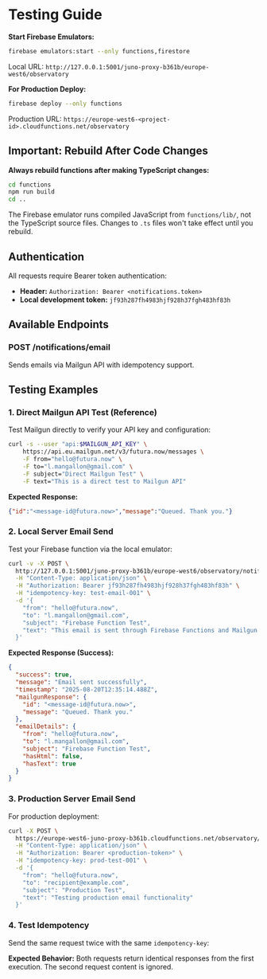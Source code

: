 # Testing Guide


 **Start Firebase Emulators:**
   ```bash
   firebase emulators:start --only functions,firestore
   ```
   
   Local URL: `http://127.0.0.1:5001/juno-proxy-b361b/europe-west6/observatory`

 **For Production Deploy:**
   ```bash
   firebase deploy --only functions
   ```
   Production URL: `https://europe-west6-<project-id>.cloudfunctions.net/observatory`

## Important: Rebuild After Code Changes

**Always rebuild functions after making TypeScript changes:**

```bash
cd functions
npm run build
cd ..
```

The Firebase emulator runs compiled JavaScript from `functions/lib/`, not the TypeScript source files. Changes to `.ts` files won't take effect until you rebuild.

## Authentication

All requests require Bearer token authentication:
- **Header:** `Authorization: Bearer <notifications.token>`
- **Local development token:** `jf93h287fh4983hjf928h37fgh483hf83h`

## Available Endpoints

### POST /notifications/email

Sends emails via Mailgun API with idempotency support.

## Testing Examples

### 1. Direct Mailgun API Test (Reference)

Test Mailgun directly to verify your API key and configuration:

```bash
curl -s --user "api:$MAILGUN_API_KEY" \
    https://api.eu.mailgun.net/v3/futura.now/messages \
    -F from="hello@futura.now" \
    -F to="l.mangallon@gmail.com" \
    -F subject="Direct Mailgun Test" \
    -F text="This is a direct test to Mailgun API"
```

**Expected Response:**
```json
{"id":"<message-id@futura.now>","message":"Queued. Thank you."}
```

### 2. Local Server Email Send

Test your Firebase function via the local emulator:

```bash
curl -v -X POST \
  http://127.0.0.1:5001/juno-proxy-b361b/europe-west6/observatory/notifications/email \
  -H "Content-Type: application/json" \
  -H "Authorization: Bearer jf93h287fh4983hjf928h37fgh483hf83h" \
  -H "idempotency-key: test-email-001" \
  -d '{
    "from": "hello@futura.now",
    "to": "l.mangallon@gmail.com",
    "subject": "Firebase Function Test",
    "text": "This email is sent through Firebase Functions and Mailgun!"
  }'
```

**Expected Response (Success):**
```json
{
  "success": true,
  "message": "Email sent successfully",
  "timestamp": "2025-08-20T12:35:14.488Z",
  "mailgunResponse": {
    "id": "<message-id@futura.now>",
    "message": "Queued. Thank you."
  },
  "emailDetails": {
    "from": "hello@futura.now",
    "to": "l.mangallon@gmail.com",
    "subject": "Firebase Function Test",
    "hasHtml": false,
    "hasText": true
  }
}
```

### 3. Production Server Email Send

For production deployment:

```bash
curl -X POST \
  https://europe-west6-juno-proxy-b361b.cloudfunctions.net/observatory/notifications/email \
  -H "Content-Type: application/json" \
  -H "Authorization: Bearer <production-token>" \
  -H "idempotency-key: prod-test-001" \
  -d '{
    "from": "hello@futura.now",
    "to": "recipient@example.com",
    "subject": "Production Test",
    "text": "Testing production email functionality"
  }'
```

### 4. Test Idempotency

Send the same request twice with the same `idempotency-key`:

**Expected Behavior:** Both requests return identical responses from the first execution. The second request content is ignored.
